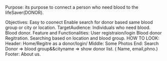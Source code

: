 Purpose: its purpose to connect a person who need blood to the lifeSaver(DONOR).

Objectives:
Easy to coonect
Enable search for donor based same blood group or city or location.
TargetAudience:
Individuals who need blood.
Blood donor.
Feature and Functionalities:
User registraion/login
Blood donor Regitration.
Searching based on location and blood group.
 HOW TO LOOK:
 Header: Home/Regitre as a donor/login/
 Middle: Some Photos
 End:    Search Donor => blood group&&cityname
         => show donor list. ( Name, email,phno.)
Footer: About us.         
 
